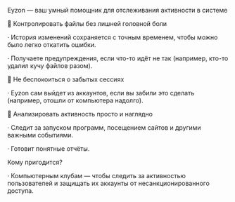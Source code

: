 Eyzon — ваш умный помощник для отслеживания активности в системе

🔹 Контролировать файлы без лишней головной боли

· История изменений сохраняется с точным временем, чтобы можно было легко откатить ошибки.

· Получаете предупреждения, если что-то идёт не так (например, кто-то удалил кучу файлов разом).


🔹 Не беспокоиться о забытых сессиях

· Eyzon сам выйдет из аккаунтов, если вы забили это сделать (например, отошли от компьютера надолго).


🔹 Анализировать активность просто и наглядно

· Следит за запуском программ, посещением сайтов и другими важными событиями.

· Готовит понятные отчёты.


Кому пригодится?

· Компьютерным клубам — чтобы следить за активностью пользователей и защищать их аккаунты от несанкционированного доступа.
